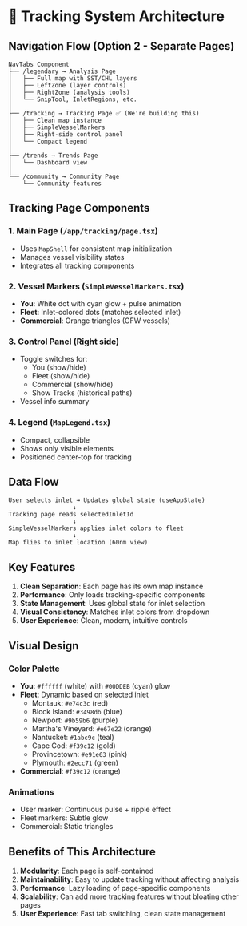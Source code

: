 # 🚢 Tracking System Architecture

## Navigation Flow (Option 2 - Separate Pages)

```
NavTabs Component
├── /legendary → Analysis Page
│   ├── Full map with SST/CHL layers
│   ├── LeftZone (layer controls)
│   ├── RightZone (analysis tools)
│   └── SnipTool, InletRegions, etc.
│
├── /tracking → Tracking Page ✅ (We're building this)
│   ├── Clean map instance
│   ├── SimpleVesselMarkers
│   ├── Right-side control panel
│   └── Compact legend
│
├── /trends → Trends Page
│   └── Dashboard view
│
└── /community → Community Page
    └── Community features
```

## Tracking Page Components

### 1. **Main Page** (`/app/tracking/page.tsx`)
- Uses `MapShell` for consistent map initialization
- Manages vessel visibility states
- Integrates all tracking components

### 2. **Vessel Markers** (`SimpleVesselMarkers.tsx`)
- **You**: White dot with cyan glow + pulse animation
- **Fleet**: Inlet-colored dots (matches selected inlet)
- **Commercial**: Orange triangles (GFW vessels)

### 3. **Control Panel** (Right side)
- Toggle switches for:
  - You (show/hide)
  - Fleet (show/hide)
  - Commercial (show/hide)
  - Show Tracks (historical paths)
- Vessel info summary

### 4. **Legend** (`MapLegend.tsx`)
- Compact, collapsible
- Shows only visible elements
- Positioned center-top for tracking

## Data Flow

```
User selects inlet → Updates global state (useAppState)
                  ↓
Tracking page reads selectedInletId
                  ↓
SimpleVesselMarkers applies inlet colors to fleet
                  ↓
Map flies to inlet location (60nm view)
```

## Key Features

1. **Clean Separation**: Each page has its own map instance
2. **Performance**: Only loads tracking-specific components
3. **State Management**: Uses global state for inlet selection
4. **Visual Consistency**: Matches inlet colors from dropdown
5. **User Experience**: Clean, modern, intuitive controls

## Visual Design

### Color Palette
- **You**: `#ffffff` (white) with `#00DDEB` (cyan) glow
- **Fleet**: Dynamic based on selected inlet
  - Montauk: `#e74c3c` (red)
  - Block Island: `#3498db` (blue)
  - Newport: `#9b59b6` (purple)
  - Martha's Vineyard: `#e67e22` (orange)
  - Nantucket: `#1abc9c` (teal)
  - Cape Cod: `#f39c12` (gold)
  - Provincetown: `#e91e63` (pink)
  - Plymouth: `#2ecc71` (green)
- **Commercial**: `#f39c12` (orange)

### Animations
- User marker: Continuous pulse + ripple effect
- Fleet markers: Subtle glow
- Commercial: Static triangles

## Benefits of This Architecture

1. **Modularity**: Each page is self-contained
2. **Maintainability**: Easy to update tracking without affecting analysis
3. **Performance**: Lazy loading of page-specific components
4. **Scalability**: Can add more tracking features without bloating other pages
5. **User Experience**: Fast tab switching, clean state management
